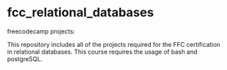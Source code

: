 # fcc_relational_databases
freecodecamp projects:

This repository includes all of the projects required for the FFC certification in relational databases. This course requires the usage of bash and postgreSQL.
